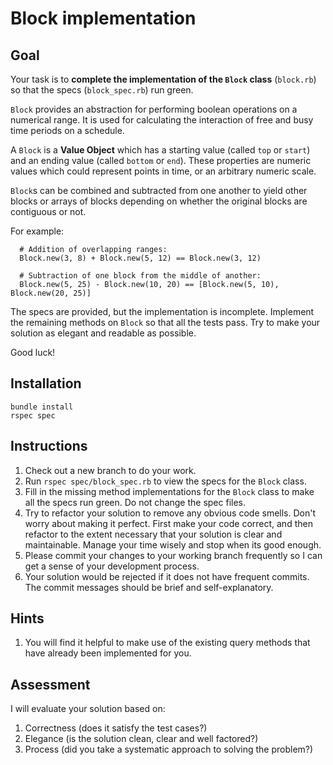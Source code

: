 
# Block implementation

## Goal

Your task is to **complete the implementation of the `Block` class** (`block.rb`) so that the specs (`block_spec.rb`) run green.

`Block` provides an abstraction for performing boolean operations on a numerical range. It is used for calculating the interaction of free and busy time periods on a schedule.

 A `Block` is a __Value Object__ which has a starting value (called `top` or `start`) and an ending value
 (called `bottom` or `end`). These properties are numeric values which could
 represent points in time, or an arbitrary numeric scale.

 `Block`s can be combined and subtracted from one another to yield other blocks
 or arrays of blocks depending on whether the original blocks are contiguous or not.

 For example:

 ```
   # Addition of overlapping ranges:
   Block.new(3, 8) + Block.new(5, 12) == Block.new(3, 12)

   # Subtraction of one block from the middle of another:
   Block.new(5, 25) - Block.new(10, 20) == [Block.new(5, 10), Block.new(20, 25)]
```

The specs are provided, but the implementation is incomplete. Implement the remaining methods on `Block` so that all the tests pass. Try to make your solution as elegant and readable as possible.

Good luck!

## Installation

```
bundle install
rspec spec
```

## Instructions

1. Check out a new branch to do your work.
2. Run `rspec spec/block_spec.rb` to view the specs for the `Block` class.
3. Fill in the missing method implementations for the `Block` class to make all the specs run green. Do not change the spec files.
4. Try to refactor your solution to remove any obvious code smells. Don't worry about making it perfect. First make your code correct, and then refactor to the extent necessary that your solution is clear and maintainable. Manage your time wisely and stop when its good enough.
5. Please commit your changes to your working branch frequently so I can get a sense of your development process.
6. Your solution would be rejected if it does not have frequent commits. The commit messages should be brief and self-explanatory.

## Hints

1. You will find it helpful to make use of the existing query methods that have already been implemented for you.

## Assessment

I will evaluate your solution based on:

1. Correctness (does it satisfy the test cases?)
2. Elegance (is the solution clean, clear and well factored?)
3. Process (did you take a systematic approach to solving the problem?)
